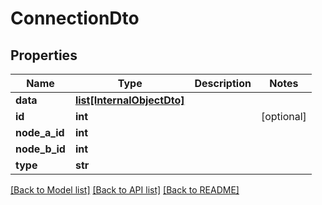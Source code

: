 # ConnectionDto

## Properties
Name | Type | Description | Notes
------------ | ------------- | ------------- | -------------
**data** | [**list[InternalObjectDto]**](InternalObjectDto.md) |  | 
**id** | **int** |  | [optional] 
**node_a_id** | **int** |  | 
**node_b_id** | **int** |  | 
**type** | **str** |  | 

[[Back to Model list]](../README.md#documentation-for-models) [[Back to API list]](../README.md#documentation-for-api-endpoints) [[Back to README]](../README.md)


